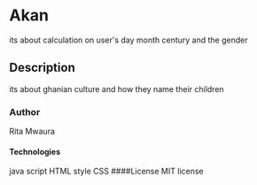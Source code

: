 # Akan
its about  calculation on user's day month century  and the gender
## Description
its about ghanian culture and how they name their children
### Author
Rita Mwaura
#### Technologies
java script
HTML
style CSS
####License
MIT license
